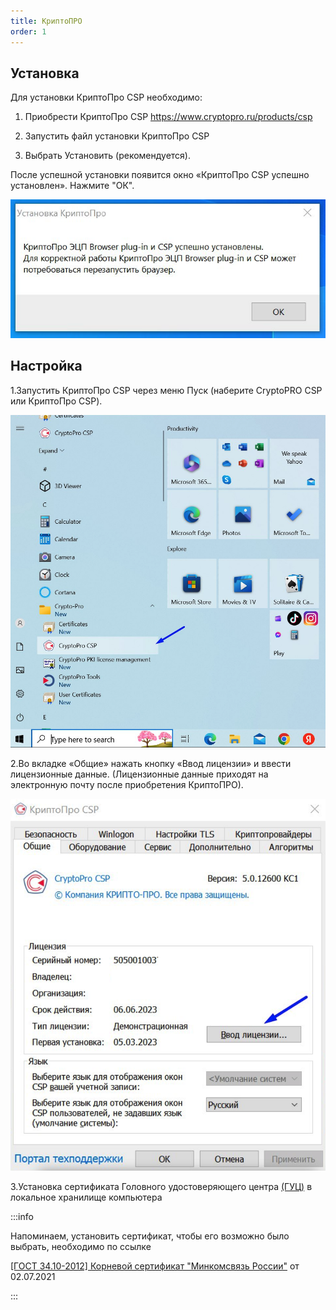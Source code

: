 ```yaml
---
title: КриптоПРО
order: 1
---
```


## Установка

Для установки КриптоПро CSP необходимо:

1. Приобрести КриптоПро CSP  <https://www.cryptopro.ru/products/csp>

2. Запустить файл установки КриптоПро CSP

3. Выбрать Установить (рекомендуется).

После успешной установки появится окно «КриптоПро CSP успешно установлен». Нажмите "ОК".

![](<./image (43).png>)

## Настройка

1\.Запустить КриптоПро CSP через меню Пуск (наберите CryptoPRO CSP или КриптоПро CSP).

![](<./image (44).png>)

2\.Во вкладке «Общие» нажать кнопку «Ввод лицензии» и ввести лицензионные данные. (Лицензионные данные приходят на электронную почту после приобретения  КриптоПРО).

![](<./image (45).png>)

3\.Установка сертификата Головного удостоверяющего центра [(ГУЦ)](./sertifikat-guc) в локальное хранилище компьютера

:::info 

Напоминаем, установить сертификат, чтобы его возможно было выбрать, необходимо по ссылке

[\[ГОСТ 34.10-2012\] Корневой сертификат "Минкомсвязь России"](https://ca.gisca.ru/repository/AFF05C9E2464941E7EC2AB15C91539360B79AA9D.cer) от 02.07.2021

:::